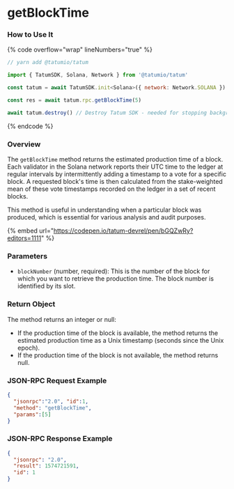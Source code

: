 # getBlockTime

### How to Use It

{% code overflow="wrap" lineNumbers="true" %}
```javascript
// yarn add @tatumio/tatum

import { TatumSDK, Solana, Network } from '@tatumio/tatum'

const tatum = await TatumSDK.init<Solana>({ network: Network.SOLANA })

const res = await tatum.rpc.getBlockTime(5)

await tatum.destroy() // Destroy Tatum SDK - needed for stopping background jobs
```
{% endcode %}

### Overview

The `getBlockTime` method returns the estimated production time of a block. Each validator in the Solana network reports their UTC time to the ledger at regular intervals by intermittently adding a timestamp to a vote for a specific block. A requested block's time is then calculated from the stake-weighted mean of these vote timestamps recorded on the ledger in a set of recent blocks.

This method is useful in understanding when a particular block was produced, which is essential for various analysis and audit purposes.

{% embed url="https://codepen.io/tatum-devrel/pen/bGQZwRy?editors=1111" %}

### Parameters

* `blockNumber` (number, required): This is the number of the block for which you want to retrieve the production time. The block number is identified by its slot.

### Return Object

The method returns an integer or null:

* If the production time of the block is available, the method returns the estimated production time as a Unix timestamp (seconds since the Unix epoch).
* If the production time of the block is not available, the method returns null.

### JSON-RPC Request Example

```json
{
  "jsonrpc":"2.0", "id":1,
  "method": "getBlockTime",
  "params":[5]
}
```

### JSON-RPC Response Example

```json
{
  "jsonrpc": "2.0",
  "result": 1574721591,
  "id": 1
}
```
